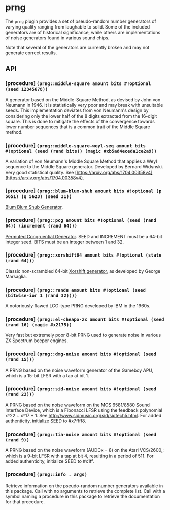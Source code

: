 # prng

The `prng` plugin provides a set of pseudo-random number generators of varying quality ranging from laughable to solid. Some of the included generators are of historical significance, while others are implementations of noise generators found in various sound chips.

Note that several of the generators are currently broken and may not generate correct results.


## API

### [procedure] `(prng::middle-square amount bits #!optional (seed 12345678))`

A generator based on the Middle-Square Method, as devised by John von Neumann in 1946. It is statistically very poor and may break with unsuitable seeds. This implementation deviates from von Neumann's design by considering only the lower half of the 8 digits extracted from the 16-digit square. This is done to mitigate the effects of the convergence towards lower number sequences that is a common trait of the Middle Square method.


### [procedure] `(prng::middle-square-weyl-seq amount bits #!optional (seed (rand bits)) (magic #xb5ad4eceda1ce2a9))`

A variation of von Neumann's Middle Square Method that applies a Weyl sequence to the Middle Square generator. Developed by Bernard Widynski. Very good statistical quality. See [https://arxiv.org/abs/1704.00358v4](https://arxiv.org/abs/1704.00358v4).


### [procedure] `(prng::blum-blum-shub amount bits #!optional (p 5651) (q 5623) (seed 31))`

[Blum Blum Shub Generator](https://en.wikipedia.org/wiki/Blum_Blum_Shub).


### [procedure] `(prng::pcg amount bits #!optional (seed (rand 64)) (increment (rand 64)))`

[Permuted Congruential Generator](https://www.pcg-random.org/). SEED and INCREMENT must be a 64-bit integer seed. BITS must be an integer between 1 and 32.


### [procedure] `(prng::xorshift64 amount bits #!optional (state (rand 64)))`

Classic non-scrambled 64-bit [Xorshift generator](https://en.wikipedia.org/wiki/Xorshift), as developed by George Marsaglia.


### [procedure] `(prng::randu amount bits #!optional (seed (bitwise-ior 1 (rand 32))))`

A notoriously flawed LCG-type PRNG developed by IBM in the 1960s.


### [procedure] `(prng::el-cheapo-zx amount bits #!optional (seed (rand 16) (magic #x2175))`

Very fast but extremely poor 8-bit PRNG used to generate noise in various ZX Spectrum beeper engines.


### [procedure] `(prng::dmg-noise amount bits #!optional (seed (rand 15)))`

A PRNG based on the noise waveform generator of the Gameboy APU, which is a 15-bit LFSR with a tap at bit 1.


### [procedure] `(prng::sid-noise amount bits #!optional (seed (rand 23)))`

A PRNG based on the noise waveform on the MOS 6581/8580 Sound Interface Device, which is a Fibonacci LFSR using the feedback polynomial x^22 + x^17 + 1. See http://www.sidmusic.org/sid/sidtech5.html. For added authenticity, initialize SEED to #x7ffff8.


### [procedure] `(prng::tia-noise amount bits #!optional (seed (rand 9))`

A PRNG based on the noise waveform (AUDCx = 8) on the Atari VCS/2600,; which is a 9-bit LFSR with a tap at bit 4, resulting in a period of 511. For added authenticity, initialize SEED to #x1ff.


### [procedure] `(prng::info . args)`

Retrieve information on the pseudo-random number generators available in this package. Call with no arguments to retrieve the complete list. Call with a symbol naming a procedure in this package to retrieve the documentation for that procedure.
